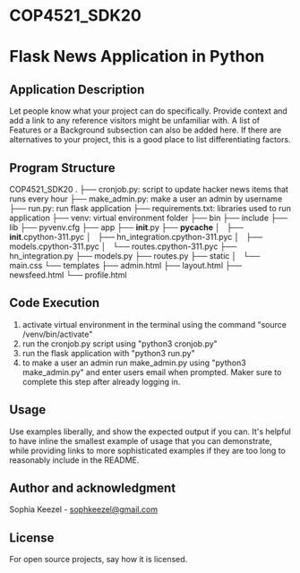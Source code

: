 # COP4521_SDK20

# Flask News Application in Python

## Application Description
Let people know what your project can do specifically. Provide context and add a link to any reference visitors might be unfamiliar with. A list of Features or a Background subsection can also be added here. If there are alternatives to your project, this is a good place to list differentiating factors.

## Program Structure

COP4521_SDK20
.
├── cronjob.py: script to update hacker news items that runs every hour 
├── make_admin.py: make a user an admin by username
├── run.py: run flask application
├── requirements.txt: libraries used to run application
├── venv: virtual environment folder
    ├── bin
    ├── include
    ├── lib
    ├── pyvenv.cfg
├── app
    ├── __init__.py
    ├── __pycache__
    │   ├── __init__.cpython-311.pyc
    │   ├── hn_integration.cpython-311.pyc
    │   ├── models.cpython-311.pyc
    │   └── routes.cpython-311.pyc
    ├── hn_integration.py
    ├── models.py
    ├── routes.py
    ├── static
    │   └── main.css
    └── templates
        ├── admin.html
        ├── layout.html
        ├── newsfeed.html
        └── profile.html

## Code Execution

1) activate virtual environment in the terminal using the command "source /venv/bin/activate"
2) run the cronjob.py script using "python3 cronjob.py"
3) run the flask application with "python3 run.py"
4) to make a user an admin run make_admin.py using "python3 make_admin.py" and enter users email when prompted. Maker sure to complete this step after already logging in. 

## Usage
Use examples liberally, and show the expected output if you can. It's helpful to have inline the smallest example of usage that you can demonstrate, while providing links to more sophisticated examples if they are too long to reasonably include in the README.

## Author and acknowledgment

Sophia Keezel - sophkeezel@gmail.com

## License
For open source projects, say how it is licensed.

